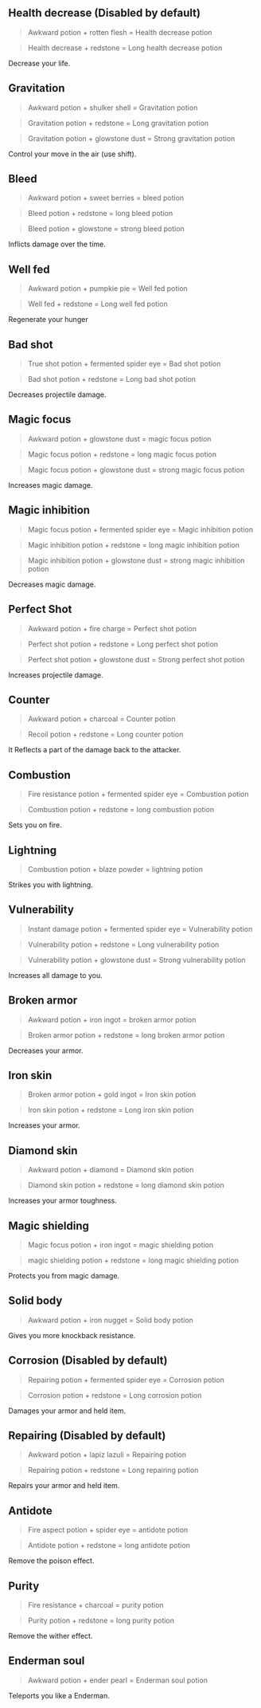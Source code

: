 ## Health decrease (Disabled by default)
> Awkward potion + rotten flesh = Health decrease potion

> Health decrease + redstone = Long health decrease potion

Decrease your life.

## Gravitation
> Awkward potion + shulker shell = Gravitation potion

> Gravitation potion + redstone = Long gravitation potion

> Gravitation potion + glowstone dust = Strong gravitation potion

Control your move in the air (use shift).

## Bleed
> Awkward potion + sweet berries = bleed potion

> Bleed potion + redstone = long bleed potion

> Bleed potion + glowstone = strong bleed potion 

Inflicts damage over the time.

## Well fed
> Awkward potion + pumpkie pie = Well fed potion

> Well fed + redstone = Long well fed potion
 
Regenerate your hunger

## Bad shot
> True shot potion + fermented spider eye = Bad shot potion

> Bad shot potion + redstone = Long bad shot potion
 
Decreases projectile damage.

## Magic focus
> Awkward potion + glowstone dust = magic focus potion

> Magic focus potion + redstone = long magic focus potion

> Magic focus potion + glowstone dust = strong magic focus potion

Increases magic damage.

## Magic inhibition
> Magic focus potion + fermented spider eye = Magic inhibition potion

> Magic inhibition potion + redstone = long magic inhibition potion

> Magic inhibition potion + glowstone dust = strong magic inhibition potion

Decreases magic damage.

## Perfect Shot
> Awkward potion + fire charge = Perfect shot potion

> Perfect shot potion + redstone = Long perfect shot potion

> Perfect shot potion + glowstone dust = Strong perfect shot potion

Increases projectile damage.

## Counter
> Awkward potion + charcoal = Counter potion

> Recoil potion + redstone = Long counter potion

It Reflects a part of the damage back to the attacker.

## Combustion
> Fire resistance potion + fermented spider eye = Combustion potion

> Combustion potion + redstone = long combustion potion
  
Sets you on fire.

## Lightning
> Combustion potion + blaze powder = lightning potion

Strikes you with lightning.

## Vulnerability
> Instant damage potion + fermented spider eye = Vulnerability potion

> Vulnerability potion + redstone = Long vulnerability potion

> Vulnerability potion + glowstone dust = Strong vulnerability potion
 
Increases all damage to you.

## Broken armor
> Awkward potion + iron ingot = broken armor potion

> Broken armor potion + redstone = long broken armor potion

Decreases your armor.

## Iron skin
> Broken armor potion + gold ingot = Iron skin potion

> Iron skin potion + redstone = Long iron skin potion
 
Increases your armor.

## Diamond skin
> Awkward potion + diamond = Diamond skin potion

> Diamond skin potion + redstone = long diamond skin potion

Increases your armor toughness.

## Magic shielding
> Magic focus potion + iron ingot = magic shielding potion

> magic shielding potion + redstone = long magic shielding potion
 
Protects you from magic damage.

## Solid body
> Awkward potion + iron nugget = Solid body potion

Gives you more knockback resistance.

## Corrosion (Disabled by default)
>  Repairing potion + fermented spider eye = Corrosion potion

> Corrosion potion + redstone = Long corrosion potion
 
Damages your armor and held item.

## Repairing (Disabled by default)
> Awkward potion + lapiz lazuli = Repairing potion

> Repairing potion + redstone = Long repairing potion
 
Repairs your armor and held item.

## Antidote
> Fire aspect potion + spider eye = antidote potion

> Antidote potion + redstone = long antidote potion

Remove the poison effect.

## Purity
> Fire resistance + charcoal = purity potion

> Purity potion + redstone = long purity potion
 
Remove the wither effect.

## Enderman soul
> Awkward potion + ender pearl = Enderman soul potion

Teleports you like a Enderman.
